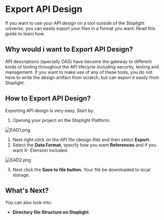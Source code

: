 # Export API Design

If you want to use your API design on a tool outside of the Stoplight universe, you can easily export your files in a format you want. Read this guide to learn how. 

## Why would i want to Export API Design?

API descriptions (specially OAS) have become the gateway to different kinds of tooling throughout the API lifecycle including security, testing and management. If you want to make use of any of these tools, you do not have to write the design artifact from scratch, but can export it easily from Stoplight. 

## How to Export API Design?

Exporting API design is very easy. Start by:

1. Opening your project on the Stoplight Platform. 

![EAD1.png](https://stoplight.io/api/v1/projects/cHJqOjI/images/c8dHDHQ1nCg)


1. Next right-click on the API file (design file) and then select **Export**.
2. Select the **Data Format,** specify how you want **References** and if you want X- Etension included. 
    
    
![EAD2.png](https://stoplight.io/api/v1/projects/cHJqOjI/images/4DDhjlDepho)

    

3. Next click the **Save to file button.** Your file be downloaded to local storage. 

## What's Next?

You can also look into:

- **Directory file Structure on Stoplight**
